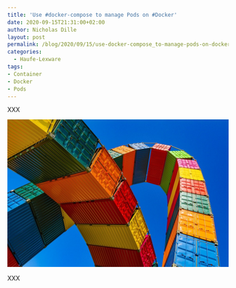 ```yaml
---
title: 'Use #docker-compose to manage Pods on #Docker'
date: 2020-09-15T21:31:00+02:00
author: Nicholas Dille
layout: post
permalink: /blog/2020/09/15/use-docker-compose_to-manage-pods-on-docker/
categories:
  - Haufe-Lexware
tags:
- Container
- Docker
- Pods
---
```

XXX

![](/media/2020/09/container-4203677_1280.jpg)

<!--more-->

XXX